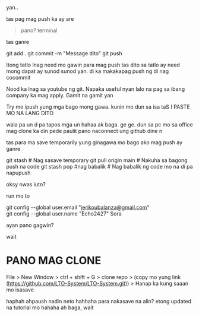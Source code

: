 yan..

tas pag mag push ka ay are

>pano?
terminal

tas ganre

 git add .
 git commit -m "Message dito"
 git push

Itong tatlo lnag need mo gawin para mag push
tas dito sa tatlo ay need mong dapat ay sunod sunod yan. di ka makakapag push ng di nag cocommit

Nood ka lnag sa youtube ng git. Napaka useful nyan lalo na pag sa ibang company ka mag apply. Gamit na gamit yan 

Try mo ipush yung mga bago mong gawa. kunin mo dun sa isa taS I PASTE MO NA LANG DITO 

wala pa un d pa tapos mga un hahaa
ak
baga. ge ge. dun sa pc mo sa office mag clone ka din pede paulit pano  naconnect ung github dine n

tas para ma save temporarily yung ginagawa mo bago ako mag push ay ganre

git stash                   # Nag sasave temporary
git pull origin main        # Nakuha sa bagong push na code 
git stash pop #nag babalik  # Nag babalik ng code mo na di pa napupush 
 
oksy nwas iutn?

run mo to

git config --global user.email "jerikoubalanza@gmail.com"        
git config --global user.name "Echo2427"
Sora

ayan pano gagwin?

wait

# PANO MAG CLONE #
File > New Window > ctrl + shift + G > clone repo > (copy mo yung link (https://github.com/LTO-System/LTO-System.git)) > Hanap ka kung saaan mo isasave

haphah ahpaush nadin neto hahhaha para nakasave na alin?
 etong updated na tutorial mo hahaha ah baga, wait